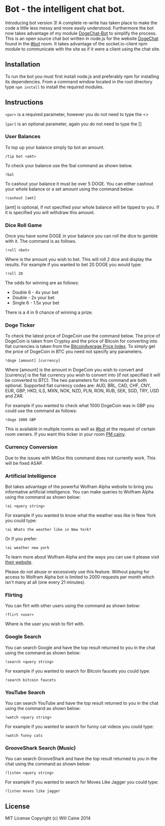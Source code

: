 Bot - the intelligent chat bot.
======

Introducing bot version 3! A complete re-write has taken place to make the code a little less messy and more easily understood. Furthermore the bot now takes advantage of my module [DogeChat-Bot](https://github.com/cainy393/DogeChat-Bot) to simplify the process.
This is an open source chat bot written in node.js for the website [DogeChat](http://dogechat.net/) found in the [#bot](http://dogechat.net/join:bot) room. It takes advantage of the socket.io-client npm module to communicate with the site as if it were a client using the chat site.

Installation
------------

To run the bot you must first install node.js and preferably npm for installing its dependencies. From a command window located in the root directory type `npm install` to install the required modules.

Instructions
------------

`<par>` is a required parameter, however you do not need to type the <>

`[par]` is an optional parameter, again you do not need to type the []

### User Balances
To top up your balance simply tip bot an amount.

    /tip bot <amt>

To check your balance use the !bal command as shown below.

    !bal

To cashout your balance it must be over 5 DOGE. You can either cashout your whole balance or a set amount using the command below.

    !cashout [amt]

[amt] is optional, if not specified your whole balance will be tipped to you. If it is specified you will withdraw this amount.

### Dice Roll Game

Once you have some DOGE in your balance you can roll the dice to gamble with it. The command is as follows.

    !roll <bet>

Where <bet> is the amount you wish to bet. This will roll 2 dice and display the results. For example if you wanted to bet 20 DOGE you would type:

    !roll 20

The odds for winning are as follows:

  * Double 6 - 4x your bet
  * Double - 2x your bet
  * Single 6 - 1.5x your bet

There is a 4 in 9 chance of winning a prize.

### Doge Ticker

To check the latest price of DogeCoin use the command below. The price of DogeCoin is taken from Cryptsy and the price of Bitcoin for converting into fiat currencies is taken from the [BitcoinAverage Price Index](https://bitcoinaverage.com/).
To simply get the price of DogeCoin in BTC you need not specify any parameters.

    !doge [amount] [currency]
	
Where [amount] is the amount in DogeCoin you wish to convert and [currency] is the fiat currency you wish to convert into (if not specified it will be converted to BTC). The two parameters for this command are both optional.
Supported fiat currency codes are: AUD, BRL, CAD, CHF, CNY, EUR, GBP, HKD, ILS, MXN, NOK, NZD, PLN, RON, RUB, SEK, SGD, TRY, USD and ZAR.

For example if you wanted to check what 1000 DogeCoin was in GBP you could use the command as follows:

    !doge 1000 GBP

This is available in multiple rooms as well as [#bot](http://dogechat.net/join:bot) at the request of certain room owners. If you want this ticker in your room [PM cainy](http://dogechat.net/).

### Currency Conversion

Due to the issues with MtGox this command does not currently work. This will be fixed ASAP.

### Artificial Intelligence

Bot takes advantage of the powerful Wolfram Alpha website to bring you informative artificial intelligence. You can make queries to Wolfram Alpha using the command as shown below:

    !ai <query string>

For example if you wanted to know what the weather was like in New York you could type:

    !ai Whats the weather like in New York?

Or if you prefer:

    !ai weather new york

To learn more about Wolfram Alpha and the ways you can use it please visit [their website](http://www.wolframalpha.com/).

Please do not abuse or excessively use this feature. Without paying for access to Wolfram Alpha bot is limited to 2000 requests per month which isn't many at all (one every 21 minutes). 

### Flirting

You can flirt with other users using the command as shown below:

    !flirt <user>

Where <user> is the user you wish to flirt with.

### Google Search

You can search Google and have the top result returned to you in the chat using the command as shown below:

    !search <query string>

For example if you wanted to search for Bitcoin faucets you could type:

    !search bitcoin faucets

### YouTube Search

You can search YouTube and have the top result returned to you in the chat using the command as shown below:

    !watch <query string>

For example if you wanted to search for funny cat videos you could type:

    !watch funny cats

### GrooveShark Search (Music)

You can search GrooveShark and have the top result returned to you in the chat using the command as shown below:

    !listen <query string>

For example if you wanted to search for Moves Like Jagger you could type:

    !listen moves like jagger

License
-------

MIT License
Copyright (c) Will Caine 2014